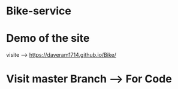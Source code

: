 # Bike-service

# Demo of the site 
visite --> https://daveram1714.github.io/Bike/

# Visit master Branch --> For Code 


